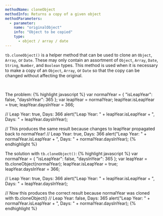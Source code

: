 ```yaml
---
methodName: cloneObject
methodInfo: Returns a copy of a given object
methodParameters:
  - parameter:
    name: "originalObject"
    info: "Object to be copied"
    type:
      - object / array / date
---
```


`tb.cloneObject()` is a helper method that can be used to clone an `Object`, `Array`, or `Date`. These may only contain an assortment of `Object`, `Array`, `Date`, `String`, `Number`, and `Boolean` types. This method is used when it is necessary to make a copy of an `Object`, `Array`, or `Date` so that the copy can be changed without affecting the original.

<br />

The problem:
{% highlight javascript %}
var normalYear = { "isLeapYear": false, "daysInYear": 365 };
var leapYear = normalYear;
leapYear.isLeapYear = true;
leapYear.daysInYear = 366;

// Leap Year: true, Days: 366
alert("Leap Year: " + leapYear.isLeapYear + ", Days: " + leapYear.daysInYear);

// This produces the same result because changes to leapYear propagated back to normalYear!
// Leap Year: true, Days: 366
alert("Leap Year: " + normalYear.isLeapYear + ", Days: " + normalYear.daysInYear);
{% endhighlight %}

The solution with `tb.cloneObject()`:
{% highlight javascript %}
var normalYear = { "isLeapYear": false, "daysInYear": 365 };
var leapYear = tb.cloneObject(normalYear);
leapYear.isLeapYear = true;
leapYear.daysInYear = 366;

// Leap Year: true, Days: 366
alert("Leap Year: " + leapYear.isLeapYear + ", Days: " + leapYear.daysInYear);

// Now this produces the correct result because normalYear was cloned with tb.cloneObject()
// Leap Year: false, Days: 365
alert("Leap Year: " + normalYear.isLeapYear + ", Days: " + normalYear.daysInYear);
{% endhighlight %}
